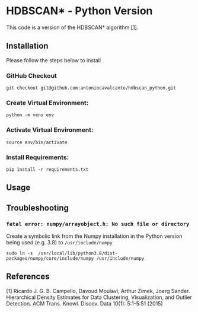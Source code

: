 # HDBSCAN* - Python Version

This code is a version of the HDBSCAN* algorithm [[1]](#1).

## Installation

Please follow the steps below to install 

### GitHub Checkout

```
git checkout git@github.com:antoniocavalcante/hdbscan_python.git
```

### Create Virtual Environment:

```
python -m venv env
```

### Activate Virtual Environment:
```
source env/bin/activate
```

### Install Requirements:

```
pip install -r requirements.txt
```

## Usage



## Troubleshooting

### `fatal error: numpy/arrayobject.h: No such file or directory`

Create a symbolic link from the Numpy installation in the Python version being used (e.g. 3.8) to `/usr/include/numpy`

```
sudo ln -s  /usr/local/lib/python3.8/dist-packages/numpy/core/include/numpy /usr/include/numpy
```

## References
<a id="1">[1]</a> 
Ricardo J. G. B. Campello, Davoud Moulavi, Arthur Zimek, Joerg Sander. 
Hierarchical Density Estimates for Data Clustering, Visualization, and Outlier Detection.
ACM Trans. Knowl. Discov. Data 10(1): 5:1-5:51 (2015)